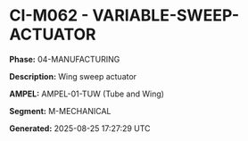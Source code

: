 # CI-M062 - VARIABLE-SWEEP-ACTUATOR

**Phase:** 04-MANUFACTURING

**Description:** Wing sweep actuator

**AMPEL:** AMPEL-01-TUW (Tube and Wing)

**Segment:** M-MECHANICAL

**Generated:** 2025-08-25 17:27:29 UTC
